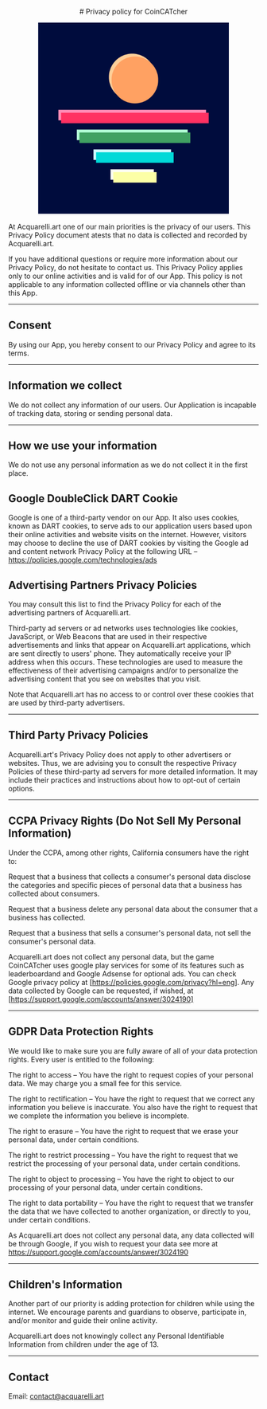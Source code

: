 <p align="center"> # Privacy policy for CoinCATcher </p>

<p align="center">
  <img width='384px' height='384px' src="/logo.png?raw=true">
</p>

At Acquarelli.art one of our main priorities is the privacy of our users. This Privacy Policy document atests that no data is collected and recorded by Acquarelli.art.

If you have additional questions or require more information about our Privacy Policy, do not hesitate to contact us.
This Privacy Policy applies only to our online activities and is valid for of our App. This policy is not applicable to any information collected offline or via channels other than this App.

***

## Consent
By using our App, you hereby consent to our Privacy Policy and agree to its terms.

***

## Information we collect
We do not collect any information of our users. Our Application is incapable of tracking data, storing or sending personal data.

***

## How we use your information
We do not use any personal information as we do not collect it in the first place.

## Google DoubleClick DART Cookie
Google is one of a third-party vendor on our App. It also uses cookies, known as DART cookies, to serve ads to our application users based upon their online activities and website visits on the internet. However, visitors may choose to decline the use of DART cookies by visiting the Google ad and content network Privacy Policy at the following URL – https://policies.google.com/technologies/ads

## Advertising Partners Privacy Policies
You may consult this list to find the Privacy Policy for each of the advertising partners of Acquarelli.art.

Third-party ad servers or ad networks uses technologies like cookies, JavaScript, or Web Beacons that are used in their respective advertisements and links that appear on Acquarelli.art applications, which are sent directly to users' phone. They automatically receive your IP address when this occurs. These technologies are used to measure the effectiveness of their advertising campaigns and/or to personalize the advertising content that you see on websites that you visit.

Note that Acquarelli.art has no access to or control over these cookies that are used by third-party advertisers.

***

## Third Party Privacy Policies
Acquarelli.art's Privacy Policy does not apply to other advertisers or websites. Thus, we are advising you to consult the respective Privacy Policies of these third-party ad servers for more detailed information. It may include their practices and instructions about how to opt-out of certain options.

***

## CCPA Privacy Rights (Do Not Sell My Personal Information)
Under the CCPA, among other rights, California consumers have the right to:

Request that a business that collects a consumer's personal data disclose the categories and specific pieces of personal data that a business has collected about consumers.

Request that a business delete any personal data about the consumer that a business has collected.

Request that a business that sells a consumer's personal data, not sell the consumer's personal data.

Acquarelli.art does not collect any personal data, but the game CoinCATcher uses google play services for some of its features such as leaderboardand and Google Adsense for optional ads. You can check Google privacy policy at [https://policies.google.com/privacy?hl=eng].
Any data collected by Google can be requested, if wished, at [https://support.google.com/accounts/answer/3024190]

***

## GDPR Data Protection Rights
We would like to make sure you are fully aware of all of your data protection rights. Every user is entitled to the following:

The right to access – You have the right to request copies of your personal data. We may charge you a small fee for this service.

The right to rectification – You have the right to request that we correct any information you believe is inaccurate. You also have the right to request that we complete the information you believe is incomplete.

The right to erasure – You have the right to request that we erase your personal data, under certain conditions.

The right to restrict processing – You have the right to request that we restrict the processing of your personal data, under certain conditions.

The right to object to processing – You have the right to object to our processing of your personal data, under certain conditions.

The right to data portability – You have the right to request that we transfer the data that we have collected to another organization, or directly to you, under certain conditions.

As Acquarelli.art does not collect any personal data, any data collected will be through Google, if you wish to request your data see more at https://support.google.com/accounts/answer/3024190

***

## Children's Information
Another part of our priority is adding protection for children while using the internet. We encourage parents and guardians to observe, participate in, and/or monitor and guide their online activity.

Acquarelli.art does not knowingly collect any Personal Identifiable Information from children under the age of 13.

***

## Contact 

Email: contact@acquarelli.art
